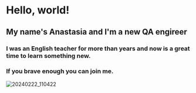 # Hello, world!

## My name's Anastasia and I'm a new QA engireer

### I was an English teacher for more than years and now is a great time to learn something new.

### If you brave enough you can join me.

![20240222_110422](https://github.com/AnastasiaLdokova/all/assets/160323491/a98e3d6b-ad91-445e-b914-d63018a1dd25)

